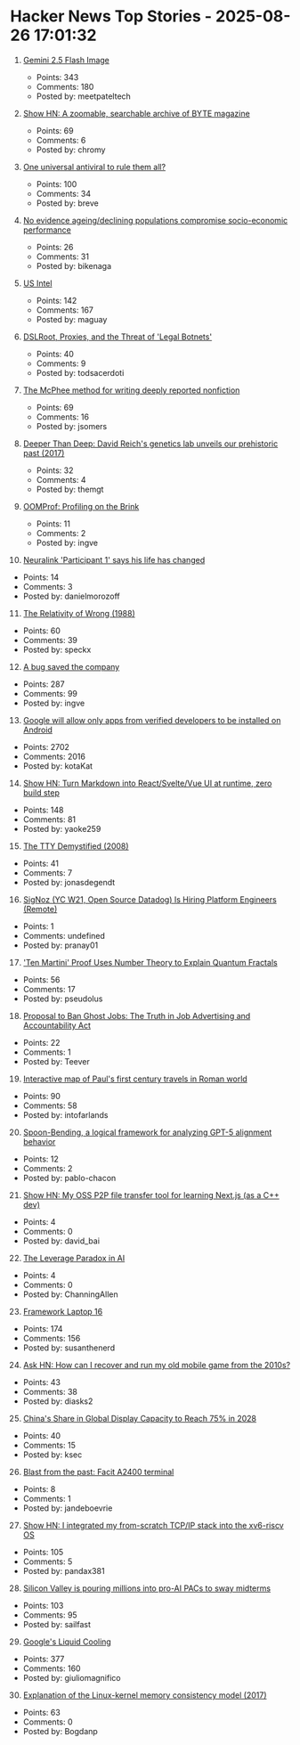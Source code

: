 # Hacker News Top Stories - 2025-08-26 17:01:32

1. [Gemini 2.5 Flash Image](https://deepmind.google/models/gemini/image/)
   - Points: 343
   - Comments: 180
   - Posted by: meetpateltech

2. [Show HN: A zoomable, searchable archive of BYTE magazine](https://byte.tsundoku.io)
   - Points: 69
   - Comments: 6
   - Posted by: chromy

3. [One universal antiviral to rule them all?](https://www.cuimc.columbia.edu/news/one-universal-antiviral-rule-them-all)
   - Points: 100
   - Comments: 34
   - Posted by: breve

4. [No evidence ageing/declining populations compromise socio-economic performance](https://arxiv.org/abs/2508.16872)
   - Points: 26
   - Comments: 31
   - Posted by: bikenaga

5. [US Intel](https://stratechery.com/2025/u-s-intel/)
   - Points: 142
   - Comments: 167
   - Posted by: maguay

6. [DSLRoot, Proxies, and the Threat of 'Legal Botnets'](https://krebsonsecurity.com/2025/08/dslroot-proxies-and-the-threat-of-legal-botnets/)
   - Points: 40
   - Comments: 9
   - Posted by: todsacerdoti

7. [The McPhee method for writing deeply reported nonfiction](https://jsomers.net/blog/the-mcphee-method)
   - Points: 69
   - Comments: 16
   - Posted by: jsomers

8. [Deeper Than Deep: David Reich's genetics lab unveils our prehistoric past (2017)](https://www.laphamsquarterly.org/roundtable/deeper-deep)
   - Points: 32
   - Comments: 4
   - Posted by: themgt

9. [OOMProf: Profiling on the Brink](https://www.polarsignals.com/blog/posts/2025/08/13/oomprof)
   - Points: 11
   - Comments: 2
   - Posted by: ingve

10. [Neuralink 'Participant 1' says his life has changed](https://fortune.com/2025/08/23/neuralink-participant-1-noland-arbaugh-18-months-post-surgery-life-changed-elon-musk/)
   - Points: 14
   - Comments: 3
   - Posted by: danielmorozoff

11. [The Relativity of Wrong (1988)](https://hermiene.net/essays-trans/relativity_of_wrong.html)
   - Points: 60
   - Comments: 39
   - Posted by: speckx

12. [A bug saved the company](https://weblog.rogueamoeba.com/2025/08/21/when-a-bug-saved-the-company/)
   - Points: 287
   - Comments: 99
   - Posted by: ingve

13. [Google will allow only apps from verified developers to be installed on Android](https://9to5google.com/2025/08/25/android-apps-developer-verification/)
   - Points: 2702
   - Comments: 2016
   - Posted by: kotaKat

14. [Show HN: Turn Markdown into React/Svelte/Vue UI at runtime, zero build step](https://markdown-ui.com/)
   - Points: 148
   - Comments: 81
   - Posted by: yaoke259

15. [The TTY Demystified (2008)](https://www.linusakesson.net/programming/tty/)
   - Points: 41
   - Comments: 7
   - Posted by: jonasdegendt

16. [SigNoz (YC W21, Open Source Datadog) Is Hiring Platform Engineers (Remote)](https://jobs.ashbyhq.com/SigNoz/01ebd081-db0c-4eec-8a8b-e346bc3f14a7)
   - Points: 1
   - Comments: undefined
   - Posted by: pranay01

17. ['Ten Martini' Proof Uses Number Theory to Explain Quantum Fractals](https://www.quantamagazine.org/ten-martini-proof-uses-number-theory-to-explain-quantum-fractals-20250825/)
   - Points: 56
   - Comments: 17
   - Posted by: pseudolus

18. [Proposal to Ban Ghost Jobs: The Truth in Job Advertising and Accountability Act](https://www.cnbc.com/2025/08/25/tech-worker-was-frustrated-with-ghost-jobs-now-hes-trying-to-pass-a-national-ban.html)
   - Points: 22
   - Comments: 1
   - Posted by: Teever

19. [Interactive map of Paul's first century travels in Roman world](https://www.intofarlands.com/map-of-pauls-journeys)
   - Points: 90
   - Comments: 58
   - Posted by: intofarlands

20. [Spoon-Bending, a logical framework for analyzing GPT-5 alignment behavior](https://github.com/pablo-chacon/Spoon-Bending)
   - Points: 12
   - Comments: 2
   - Posted by: pablo-chacon

21. [Show HN: My OSS P2P file transfer tool for learning Next.js (as a C++ dev)](https://www.privydrop.app/en)
   - Points: 4
   - Comments: 0
   - Posted by: david_bai

22. [The Leverage Paradox in AI](https://www.indiehackers.com/post/lifestyle/the-leverage-paradox-ksRiX6y6W7NzfBE57dzt)
   - Points: 4
   - Comments: 0
   - Posted by: ChanningAllen

23. [Framework Laptop 16](https://frame.work/ro/en/laptop16?tab=whats-new)
   - Points: 174
   - Comments: 156
   - Posted by: susanthenerd

24. [Ask HN: How can I recover and run my old mobile game from the 2010s?](undefined)
   - Points: 43
   - Comments: 38
   - Posted by: diasks2

25. [China's Share in Global Display Capacity to Reach 75% in 2028](https://display.counterpointresearch.com/press-release/chinas-share-in-global-display-capacity-to-reach-75-in-2028)
   - Points: 40
   - Comments: 15
   - Posted by: ksec

26. [Blast from the past: Facit A2400 terminal](https://jpmens.net/2025/08/26/blast-from-the-past-facit-a2400-terminal/)
   - Points: 8
   - Comments: 1
   - Posted by: jandeboevrie

27. [Show HN: I integrated my from-scratch TCP/IP stack into the xv6-riscv OS](https://github.com/pandax381/xv6-riscv-net)
   - Points: 105
   - Comments: 5
   - Posted by: pandax381

28. [Silicon Valley is pouring millions into pro-AI PACs to sway midterms](https://techcrunch.com/2025/08/25/silicon-valley-is-pouring-millions-into-pro-ai-pacs-to-sway-midterms/)
   - Points: 103
   - Comments: 95
   - Posted by: sailfast

29. [Google's Liquid Cooling](https://chipsandcheese.com/p/googles-liquid-cooling-at-hot-chips)
   - Points: 377
   - Comments: 160
   - Posted by: giuliomagnifico

30. [Explanation of the Linux-kernel memory consistency model (2017)](https://raw.githubusercontent.com/torvalds/linux/refs/heads/master/tools/memory-model/Documentation/explanation.txt)
   - Points: 63
   - Comments: 0
   - Posted by: Bogdanp

